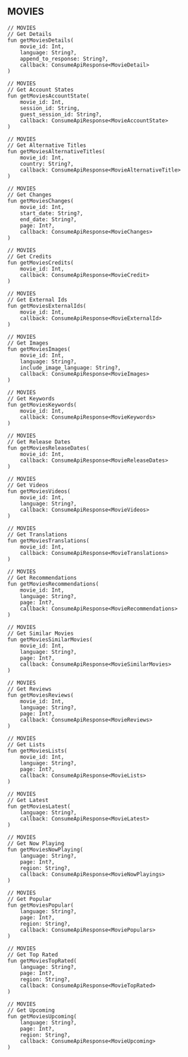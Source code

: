 ## MOVIES

    // MOVIES
    // Get Details
    fun getMoviesDetails(
        movie_id: Int,
        language: String?,
        append_to_response: String?,
        callback: ConsumeApiResponse<MovieDetail>
    )

    // MOVIES
    // Get Account States
    fun getMoviesAccountState(
        movie_id: Int,
        session_id: String,
        guest_session_id: String?,
        callback: ConsumeApiResponse<MovieAccountState>
    )

    // MOVIES
    // Get Alternative Titles
    fun getMoviesAlternativeTitles(
        movie_id: Int,
        country: String?,
        callback: ConsumeApiResponse<MovieAlternativeTitle>
    )

    // MOVIES
    // Get Changes
    fun getMoviesChanges(
        movie_id: Int,
        start_date: String?,
        end_date: String?,
        page: Int?,
        callback: ConsumeApiResponse<MovieChanges>
    )

    // MOVIES
    // Get Credits
    fun getMoviesCredits(
        movie_id: Int,
        callback: ConsumeApiResponse<MovieCredit>
    )

    // MOVIES
    // Get External Ids
    fun getMoviesExternalIds(
        movie_id: Int,
        callback: ConsumeApiResponse<MovieExternalId>
    )

    // MOVIES
    // Get Images
    fun getMoviesImages(
        movie_id: Int,
        language: String?,
        include_image_language: String?,
        callback: ConsumeApiResponse<MovieImages>
    )

    // MOVIES
    // Get Keywords
    fun getMoviesKeywords(
        movie_id: Int,
        callback: ConsumeApiResponse<MovieKeywords>
    )

    // MOVIES
    // Get Release Dates
    fun getMoviesReleaseDates(
        movie_id: Int,
        callback: ConsumeApiResponse<MovieReleaseDates>
    )

    // MOVIES
    // Get Videos
    fun getMoviesVideos(
        movie_id: Int,
        language: String?,
        callback: ConsumeApiResponse<MovieVideos>
    )

    // MOVIES
    // Get Translations
    fun getMoviesTranslations(
        movie_id: Int,
        callback: ConsumeApiResponse<MovieTranslations>
    )

    // MOVIES
    // Get Recommendations
    fun getMoviesRecommendations(
        movie_id: Int,
        language: String?,
        page: Int?,
        callback: ConsumeApiResponse<MovieRecommendations>
    )

    // MOVIES
    // Get Similar Movies
    fun getMoviesSimilarMovies(
        movie_id: Int,
        language: String?,
        page: Int?,
        callback: ConsumeApiResponse<MovieSimilarMovies>
    )

    // MOVIES
    // Get Reviews
    fun getMoviesReviews(
        movie_id: Int,
        language: String?,
        page: Int?,
        callback: ConsumeApiResponse<MovieReviews>
    )

    // MOVIES
    // Get Lists
    fun getMoviesLists(
        movie_id: Int,
        language: String?,
        page: Int?,
        callback: ConsumeApiResponse<MovieLists>
    )

    // MOVIES
    // Get Latest
    fun getMoviesLatest(
        language: String?,
        callback: ConsumeApiResponse<MovieLatest>
    )

    // MOVIES
    // Get Now Playing
    fun getMoviesNowPlaying(
        language: String?,
        page: Int?,
        region: String?,
        callback: ConsumeApiResponse<MovieNowPlayings>
    )

    // MOVIES
    // Get Popular
    fun getMoviesPopular(
        language: String?,
        page: Int?,
        region: String?,
        callback: ConsumeApiResponse<MoviePopulars>
    )

    // MOVIES
    // Get Top Rated
    fun getMoviesTopRated(
        language: String?,
        page: Int?,
        region: String?,
        callback: ConsumeApiResponse<MovieTopRated>
    )

    // MOVIES
    // Get Upcoming
    fun getMoviesUpcoming(
        language: String?,
        page: Int?,
        region: String?,
        callback: ConsumeApiResponse<MovieUpcoming>
    )

